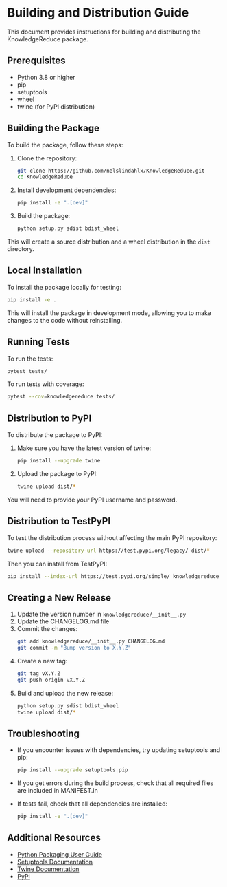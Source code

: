 # Building and Distribution Guide

This document provides instructions for building and distributing the KnowledgeReduce package.

## Prerequisites

- Python 3.8 or higher
- pip
- setuptools
- wheel
- twine (for PyPI distribution)

## Building the Package

To build the package, follow these steps:

1. Clone the repository:
   ```bash
   git clone https://github.com/nelslindahlx/KnowledgeReduce.git
   cd KnowledgeReduce
   ```

2. Install development dependencies:
   ```bash
   pip install -e ".[dev]"
   ```

3. Build the package:
   ```bash
   python setup.py sdist bdist_wheel
   ```

This will create a source distribution and a wheel distribution in the `dist` directory.

## Local Installation

To install the package locally for testing:

```bash
pip install -e .
```

This will install the package in development mode, allowing you to make changes to the code without reinstalling.

## Running Tests

To run the tests:

```bash
pytest tests/
```

To run tests with coverage:

```bash
pytest --cov=knowledgereduce tests/
```

## Distribution to PyPI

To distribute the package to PyPI:

1. Make sure you have the latest version of twine:
   ```bash
   pip install --upgrade twine
   ```

2. Upload the package to PyPI:
   ```bash
   twine upload dist/*
   ```

You will need to provide your PyPI username and password.

## Distribution to TestPyPI

To test the distribution process without affecting the main PyPI repository:

```bash
twine upload --repository-url https://test.pypi.org/legacy/ dist/*
```

Then you can install from TestPyPI:

```bash
pip install --index-url https://test.pypi.org/simple/ knowledgereduce
```

## Creating a New Release

1. Update the version number in `knowledgereduce/__init__.py`
2. Update the CHANGELOG.md file
3. Commit the changes:
   ```bash
   git add knowledgereduce/__init__.py CHANGELOG.md
   git commit -m "Bump version to X.Y.Z"
   ```
4. Create a new tag:
   ```bash
   git tag vX.Y.Z
   git push origin vX.Y.Z
   ```
5. Build and upload the new release:
   ```bash
   python setup.py sdist bdist_wheel
   twine upload dist/*
   ```

## Troubleshooting

- If you encounter issues with dependencies, try updating setuptools and pip:
  ```bash
  pip install --upgrade setuptools pip
  ```

- If you get errors during the build process, check that all required files are included in MANIFEST.in

- If tests fail, check that all dependencies are installed:
  ```bash
  pip install -e ".[dev]"
  ```

## Additional Resources

- [Python Packaging User Guide](https://packaging.python.org/)
- [Setuptools Documentation](https://setuptools.readthedocs.io/)
- [Twine Documentation](https://twine.readthedocs.io/)
- [PyPI](https://pypi.org/)
